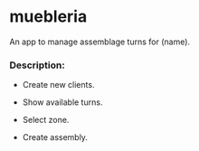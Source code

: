 muebleria
=========

An app to manage assemblage turns for (name).

### Description:

* Create new clients.

* Show available turns.

* Select zone.

* Create assembly.
